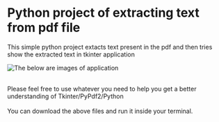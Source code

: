 # Python project of extracting text from pdf file 

This simple python project extacts text present in the pdf and then tries show the extracted text in tkinter application

![The below are images of application]()

<br>
Please feel free to use whatever you need to help you get a better understanding of Tkinter/PyPdf2/Python
<br>

<br>
You can download the above files and run it inside your terminal.
<br>
